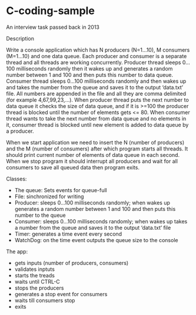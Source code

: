 # C-coding-sample
An interview task passed back in 2013

Description

Write a console application which has N producers (N=1…10), M consumers (M=1…10) and one data queue. Each producer and consumer is a separate thread and all threads are working concurrently. Producer thread sleeps 0…100 milliseconds randomly then it wakes up and generates a random number between 1 and 100 and then puts this number to data queue.  Consumer thread sleeps 0…100 milliseconds randomly and then wakes up and takes the number from the queue and saves it to the output ‘data.txt’ file. All numbers are appended in the file and all they are comma delimited (for example 4,67,99,23,…). When producer thread puts the next number to data queue it checks the size of data queue, and if it is >=100 the producer thread is blocked until the number of elements gets <= 80. When consumer thread wants to take the next number from data queue and no elements in it, consumer thread is blocked until new element is added to data queue by a producer.

When we start application we need to insert the N (number of producers) and the M (number of consumers) after which program starts all threads. It should print current number of elements of data queue in each second. When we stop program it should interrupt all producers and wait for all consumers to save all queued data then program exits.


Classes:

- The queue: Sets events for queue-full
- File: sinchronized for writing
- Producer: sleeps 0…100 milliseconds randomly;
            when wakes up generates a random number between 1 and 100 and then puts this number to the queue
- Consumer: sleeps 0…100 milliseconds randomly;
            when wakes up takes a number from the queue and saves it to the output ‘data.txt’ file
- Timer: generates a time event every second
- WatchDog: on the time event outputs the queue size to the console

The app:
- gets inputs (number of producers, consumers)
- validates inptuts
- starts the treads
- waits until CTRL-C
- stops the producers
- generates a stop event for consumers
- waits till consumers stop
- exits